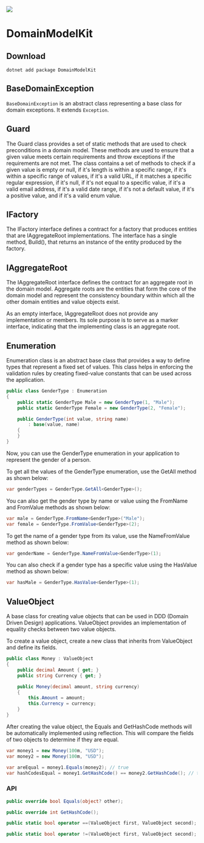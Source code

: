 ![](https://github.com/viktor111/DomainModelKit/actions/workflows/dotnet.yml/badge.svg)
# DomainModelKit

## Download
`dotnet add package DomainModelKit`

## BaseDomainException
`BaseDomainException` is an abstract class representing a base class for domain exceptions. It extends `Exception`.

## Guard
The Guard class provides a set of static methods that are used to check preconditions in a domain model. These methods are used to ensure that a given value meets certain requirements and throw exceptions if the requirements are not met. The class contains a set of methods to check if a given value is empty or null, if it's length is within a specific range, if it's within a specific range of values, if it's a valid URL, if it matches a specific regular expression, if it's null, if it's not equal to a specific value, if it's a valid email address, if it's a valid date range, if it's not a default value, if it's a positive value, and if it's a valid enum value.

## IFactory
The IFactory interface defines a contract for a factory that produces entities that are IAggregateRoot implementations. The interface has a single method, Build(), that returns an instance of the entity produced by the factory.

## IAggregateRoot
The IAggregateRoot interface defines the contract for an aggregate root in the domain model. Aggregate roots are the entities that form the core of the domain model and represent the consistency boundary within which all the other domain entities and value objects exist.

As an empty interface, IAggregateRoot does not provide any implementation or members. Its sole purpose is to serve as a marker interface, indicating that the implementing class is an aggregate root.

## Enumeration
Enumeration class is an abstract base class that provides a way to define types that represent a fixed set of values. This class helps in enforcing the validation rules by creating fixed-value constants that can be used across the application.

```csharp
public class GenderType : Enumeration
{
    public static GenderType Male = new GenderType(1, "Male");
    public static GenderType Female = new GenderType(2, "Female");

    public GenderType(int value, string name)
        : base(value, name)
    {
    }
}
```

Now, you can use the GenderType enumeration in your application to represent the gender of a person.

To get all the values of the GenderType enumeration, use the GetAll method as shown below:

```csharp
var genderTypes = GenderType.GetAll<GenderType>();
```

You can also get the gender type by name or value using the FromName and FromValue methods as shown below:

```csharp
var male = GenderType.FromName<GenderType>("Male");
var female = GenderType.FromValue<GenderType>(2);
```

To get the name of a gender type from its value, use the NameFromValue method as shown below:

```csharp
var genderName = GenderType.NameFromValue<GenderType>(1);
```

You can also check if a gender type has a specific value using the HasValue method as shown below:

```csharp 
var hasMale = GenderType.HasValue<GenderType>(1);
```

## ValueObject

A base class for creating value objects that can be used in DDD (Domain Driven Design) applications. ValueObject provides an implementation of equality checks between two value objects.

To create a value object, create a new class that inherits from ValueObject and define its fields.

```csharp
public class Money : ValueObject
{
    public decimal Amount { get; }
    public string Currency { get; }

    public Money(decimal amount, string currency)
    {
        this.Amount = amount;
        this.Currency = currency;
    }
}

```

After creating the value object, the Equals and GetHashCode methods will be automatically implemented using reflection. This will compare the fields of two objects to determine if they are equal.
```csharp
var money1 = new Money(100m, "USD");
var money2 = new Money(100m, "USD");

var areEqual = money1.Equals(money2); // true
var hashCodesEqual = money1.GetHashCode() == money2.GetHashCode(); // true
```

### API

```csharp
public override bool Equals(object? other);
```

```csharp
public override int GetHashCode();
```

```csharp
public static bool operator ==(ValueObject first, ValueObject second);
```

```csharp
public static bool operator !=(ValueObject first, ValueObject second);
```
